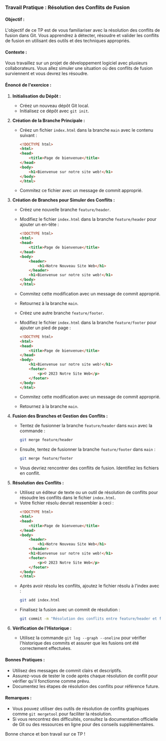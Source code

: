 ### Travail Pratique : Résolution des Conflits de Fusion

#### Objectif :
L'objectif de ce TP est de vous familiariser avec la résolution des conflits de fusion dans Git. Vous apprendrez à détecter, résoudre et valider les conflits de fusion en utilisant des outils et des techniques appropriés.

#### Contexte :
Vous travaillez sur un projet de développement logiciel avec plusieurs collaborateurs. Vous allez simuler une situation où des conflits de fusion surviennent et vous devrez les résoudre.

#### Énoncé de l'exercice :

1. **Initialisation du Dépôt :**
   - Créez un nouveau dépôt Git local.
   - Initialisez ce dépôt avec `git init`.

2. **Création de la Branche Principale :**
   - Créez un fichier `index.html` dans la branche `main` avec le contenu suivant :
     ```html
     <!DOCTYPE html>
     <html>
     <head>
         <title>Page de bienvenue</title>
     </head>
     <body>
         <h1>Bienvenue sur notre site web!</h1>
     </body>
     </html>
     ```
   - Commitez ce fichier avec un message de commit approprié.

3. **Création de Branches pour Simuler des Conflits :**
   - Créez une nouvelle branche `feature/header`.
   - Modifiez le fichier `index.html` dans la branche `feature/header` pour ajouter un en-tête :
     ```html
     <!DOCTYPE html>
     <html>
     <head>
         <title>Page de bienvenue</title>
     </head>
     <body>
         <header>
             <h1>Notre Nouveau Site Web</h1>
         </header>
         <h1>Bienvenue sur notre site web!</h1>
     </body>
     </html>
     ```
   - Commitez cette modification avec un message de commit approprié.
   - Retournez à la branche `main`.

   - Créez une autre branche `feature/footer`.
   - Modifiez le fichier `index.html` dans la branche `feature/footer` pour ajouter un pied de page :
     ```html
     <!DOCTYPE html>
     <html>
     <head>
         <title>Page de bienvenue</title>
     </head>
     <body>
         <h1>Bienvenue sur notre site web!</h1>
         <footer>
             <p>© 2023 Notre Site Web</p>
         </footer>
     </body>
     </html>
     ```
   - Commitez cette modification avec un message de commit approprié.
   - Retournez à la branche `main`.

4. **Fusion des Branches et Gestion des Conflits :**
   - Tentez de fusionner la branche `feature/header` dans `main` avec la commande :
     ```bash
     git merge feature/header
     ```
   - Ensuite, tentez de fusionner la branche `feature/footer` dans `main` :
     ```bash
     git merge feature/footer
     ```
   - Vous devriez rencontrer des conflits de fusion. Identifiez les fichiers en conflit.

5. **Résolution des Conflits :**
   - Utilisez un éditeur de texte ou un outil de résolution de conflits pour résoudre les conflits dans le fichier `index.html`.
   - Votre fichier résolu devrait ressembler à ceci :
     ```html
     <!DOCTYPE html>
     <html>
     <head>
         <title>Page de bienvenue</title>
     </head>
     <body>
         <header>
             <h1>Notre Nouveau Site Web</h1>
         </header>
         <h1>Bienvenue sur notre site web!</h1>
         <footer>
             <p>© 2023 Notre Site Web</p>
         </footer>
     </body>
     </html>
     ```
   - Après avoir résolu les conflits, ajoutez le fichier résolu à l'index avec :
     ```bash
     git add index.html
     ```
   - Finalisez la fusion avec un commit de résolution :
     ```bash
     git commit -m "Résolution des conflits entre feature/header et feature/footer"
     ```

6. **Vérification de l'Historique :**
   - Utilisez la commande `git log --graph --oneline` pour vérifier l'historique des commits et assurer que les fusions ont été correctement effectuées.

#### Bonnes Pratiques :
- Utilisez des messages de commit clairs et descriptifs.
- Assurez-vous de tester le code après chaque résolution de conflit pour vérifier qu'il fonctionne comme prévu.
- Documentez les étapes de résolution des conflits pour référence future.

#### Remarques :
- Vous pouvez utiliser des outils de résolution de conflits graphiques comme `git mergetool` pour faciliter la résolution.
- Si vous rencontrez des difficultés, consultez la documentation officielle de Git ou des ressources en ligne pour des conseils supplémentaires.

Bonne chance et bon travail sur ce TP !
<!--stackedit_data:
eyJoaXN0b3J5IjpbMTY3NjE0MTY1Nl19
-->